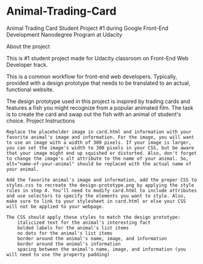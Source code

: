 # Animal-Trading-Card
Animal Trading Card Student Project #1 during Google Front-End Development Nanodegree Program at Udacity

About the project

This is #1 student project made for Udacity classroom on Front-End Web Developer track.

This is a common workflow for front-end web developers. Typically, provided with a design prototype that needs to be translated to an actual, functional website.

The design prototype used in this project is inspired by trading cards and features a fish you might recognize from a popular animated film. The task is to create the card and swap out the fish with an animal of student's choice.
Project Instructions

    Replace the placeholder image in card.html and information with your favorite animal's image and information. For the image, you will want to use an image with a width of 300 pixels. If your image is larger, you can set the image's width to 300 pixels in your CSS, but be aware that your image might end up squished or distorted. Also, don't forget to change the image's alt attribute to the name of your animal. So, alt="name-of-your-animal" should be replaced with the actual name of your animal.

    Add the favorite animal's image and information, add the proper CSS to styles.css to recreate the design-prototype.png by applying the style rules in step 4. You’ll need to modify card.html to include attributes and use selectors to specify the elements you want to style. Also, make sure to link to your stylesheet in card.html or else your CSS will not be applied to your webpage.

    The CSS should apply these styles to match the design prototype:
        italicized text for the animal's interesting fact
        bolded labels for the animal's list items 
        no dots for the animal's list items
        border around the animal's name, image, and information
        border around the animal's information
        spacing between the animal's name, image, and information (you will need to use the property padding)
